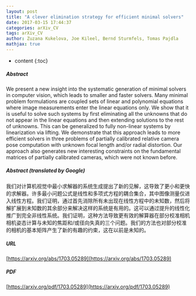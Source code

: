 ```yaml
---
layout: post
title: "A clever elimination strategy for efficient minimal solvers"
date: 2017-03-15 17:44:37
categories: arXiv_CV
tags: arXiv_CV
author: Zuzana Kukelova, Joe Kileel, Bernd Sturmfels, Tomas Pajdla
mathjax: true
---
```


* content
{:toc}

##### Abstract
We present a new insight into the systematic generation of minimal solvers in computer vision, which leads to smaller and faster solvers. Many minimal problem formulations are coupled sets of linear and polynomial equations where image measurements enter the linear equations only. We show that it is useful to solve such systems by first eliminating all the unknowns that do not appear in the linear equations and then extending solutions to the rest of unknowns. This can be generalized to fully non-linear systems by linearization via lifting. We demonstrate that this approach leads to more efficient solvers in three problems of partially calibrated relative camera pose computation with unknown focal length and/or radial distortion. Our approach also generates new interesting constraints on the fundamental matrices of partially calibrated cameras, which were not known before.

##### Abstract (translated by Google)
我们对计算机视觉中最小求解器的系统生成提出了新的见解，这导致了更小和更快的求解器。许多最小问题公式是线性和多项式方程的耦合集合，其中图像测量仅进入线性方程。我们证明，通过首先消除所有未出现在线性方程中的未知数，然后将解扩展到未知数的其余部分来解决这样的系统是有用的。这可以通过提升的线性化推广到完全非线性系统。我们证明，这种方法导致更有效的解算器在部分校准相机相机姿态计算与未知的焦距和/或径向失真的三个问题。我们的方法也对部分校准的相机的基本矩阵产生了新的有趣的约束，这在以前是未知的。

##### URL
[https://arxiv.org/abs/1703.05289](https://arxiv.org/abs/1703.05289)

##### PDF
[https://arxiv.org/pdf/1703.05289](https://arxiv.org/pdf/1703.05289)

